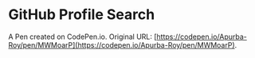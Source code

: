 # GitHub Profile Search

A Pen created on CodePen.io. Original URL: [https://codepen.io/Apurba-Roy/pen/MWMoarP](https://codepen.io/Apurba-Roy/pen/MWMoarP).


